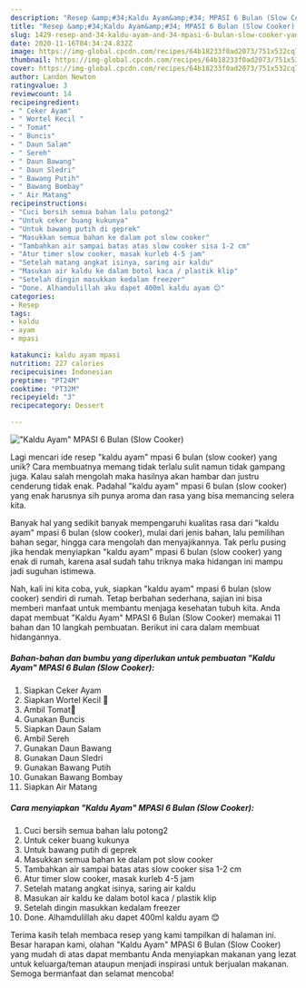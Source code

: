 ```yaml
---
description: "Resep &amp;#34;Kaldu Ayam&amp;#34; MPASI 6 Bulan (Slow Cooker) yang Menggugah Selera"
title: "Resep &amp;#34;Kaldu Ayam&amp;#34; MPASI 6 Bulan (Slow Cooker) yang Menggugah Selera"
slug: 1429-resep-and-34-kaldu-ayam-and-34-mpasi-6-bulan-slow-cooker-yang-menggugah-selera
date: 2020-11-16T04:34:24.832Z
image: https://img-global.cpcdn.com/recipes/64b18233f0ad2073/751x532cq70/kaldu-ayam-mpasi-6-bulan-slow-cooker-foto-resep-utama.jpg
thumbnail: https://img-global.cpcdn.com/recipes/64b18233f0ad2073/751x532cq70/kaldu-ayam-mpasi-6-bulan-slow-cooker-foto-resep-utama.jpg
cover: https://img-global.cpcdn.com/recipes/64b18233f0ad2073/751x532cq70/kaldu-ayam-mpasi-6-bulan-slow-cooker-foto-resep-utama.jpg
author: Landon Newton
ratingvalue: 3
reviewcount: 14
recipeingredient:
- " Ceker Ayam"
- " Wortel Kecil "
- " Tomat"
- " Buncis"
- " Daun Salam"
- " Sereh"
- " Daun Bawang"
- " Daun Sledri"
- " Bawang Putih"
- " Bawang Bombay"
- " Air Matang"
recipeinstructions:
- "Cuci bersih semua bahan lalu potong2"
- "Untuk ceker buang kukunya"
- "Untuk bawang putih di geprek"
- "Masukkan semua bahan ke dalam pot slow cooker"
- "Tambahkan air sampai batas atas slow cooker sisa 1-2 cm"
- "Atur timer slow cooker, masak kurleb 4-5 jam"
- "Setelah matang angkat isinya, saring air kaldu"
- "Masukan air kaldu ke dalam botol kaca / plastik klip"
- "Setelah dingin masukkan kedalam freezer"
- "Done. Alhamdulillah aku dapet 400ml kaldu ayam 😊"
categories:
- Resep
tags:
- kaldu
- ayam
- mpasi

katakunci: kaldu ayam mpasi 
nutrition: 227 calories
recipecuisine: Indonesian
preptime: "PT24M"
cooktime: "PT32M"
recipeyield: "3"
recipecategory: Dessert

---
```



![&#34;Kaldu Ayam&#34; MPASI 6 Bulan (Slow Cooker)](https://img-global.cpcdn.com/recipes/64b18233f0ad2073/751x532cq70/kaldu-ayam-mpasi-6-bulan-slow-cooker-foto-resep-utama.jpg)

Lagi mencari ide resep &#34;kaldu ayam&#34; mpasi 6 bulan (slow cooker) yang unik? Cara membuatnya memang tidak terlalu sulit namun tidak gampang juga. Kalau salah mengolah maka hasilnya akan hambar dan justru cenderung tidak enak. Padahal &#34;kaldu ayam&#34; mpasi 6 bulan (slow cooker) yang enak harusnya sih punya aroma dan rasa yang bisa memancing selera kita.

Banyak hal yang sedikit banyak mempengaruhi kualitas rasa dari &#34;kaldu ayam&#34; mpasi 6 bulan (slow cooker), mulai dari jenis bahan, lalu pemilihan bahan segar, hingga cara mengolah dan menyajikannya. Tak perlu pusing jika hendak menyiapkan &#34;kaldu ayam&#34; mpasi 6 bulan (slow cooker) yang enak di rumah, karena asal sudah tahu triknya maka hidangan ini mampu jadi suguhan istimewa.




Nah, kali ini kita coba, yuk, siapkan &#34;kaldu ayam&#34; mpasi 6 bulan (slow cooker) sendiri di rumah. Tetap berbahan sederhana, sajian ini bisa memberi manfaat untuk membantu menjaga kesehatan tubuh kita. Anda dapat membuat &#34;Kaldu Ayam&#34; MPASI 6 Bulan (Slow Cooker) memakai 11 bahan dan 10 langkah pembuatan. Berikut ini cara dalam membuat hidangannya.

<!--inarticleads1-->

##### Bahan-bahan dan bumbu yang diperlukan untuk pembuatan &#34;Kaldu Ayam&#34; MPASI 6 Bulan (Slow Cooker):

1. Siapkan  Ceker Ayam
1. Siapkan  Wortel Kecil 🥕
1. Ambil  Tomat🍅
1. Gunakan  Buncis
1. Siapkan  Daun Salam
1. Ambil  Sereh
1. Gunakan  Daun Bawang
1. Gunakan  Daun Sledri
1. Gunakan  Bawang Putih
1. Gunakan  Bawang Bombay
1. Siapkan  Air Matang




<!--inarticleads2-->

##### Cara menyiapkan &#34;Kaldu Ayam&#34; MPASI 6 Bulan (Slow Cooker):

1. Cuci bersih semua bahan lalu potong2
1. Untuk ceker buang kukunya
1. Untuk bawang putih di geprek
1. Masukkan semua bahan ke dalam pot slow cooker
1. Tambahkan air sampai batas atas slow cooker sisa 1-2 cm
1. Atur timer slow cooker, masak kurleb 4-5 jam
1. Setelah matang angkat isinya, saring air kaldu
1. Masukan air kaldu ke dalam botol kaca / plastik klip
1. Setelah dingin masukkan kedalam freezer
1. Done. Alhamdulillah aku dapet 400ml kaldu ayam 😊




Terima kasih telah membaca resep yang kami tampilkan di halaman ini. Besar harapan kami, olahan &#34;Kaldu Ayam&#34; MPASI 6 Bulan (Slow Cooker) yang mudah di atas dapat membantu Anda menyiapkan makanan yang lezat untuk keluarga/teman ataupun menjadi inspirasi untuk berjualan makanan. Semoga bermanfaat dan selamat mencoba!
